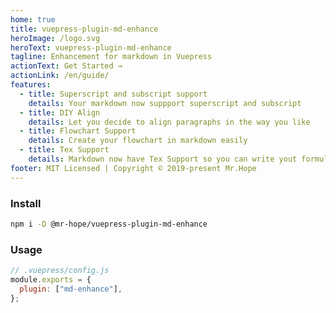 ```yaml
---
home: true
title: vuepress-plugin-md-enhance
heroImage: /logo.svg
heroText: vuepress-plugin-md-enhance
tagline: Enhancement for markdown in Vuepress
actionText: Get Started →
actionLink: /en/guide/
features:
  - title: Superscript and subscript support
    details: Your markdown now suppport superscript and subscript
  - title: DIY Align
    details: Let you decide to align paragraphs in the way you like
  - title: Flowchart Support
    details: Create your flowchart in markdown easily
  - title: Tex Support
    details: Markdown now have Tex Support so you can write yout formula easily
footer: MIT Licensed | Copyright © 2019-present Mr.Hope
---
```


### Install

```bash
npm i -D @mr-hope/vuepress-plugin-md-enhance
```

### Usage

```js
// .vuepress/config.js
module.exports = {
  plugin: ["md-enhance"],
};
```
